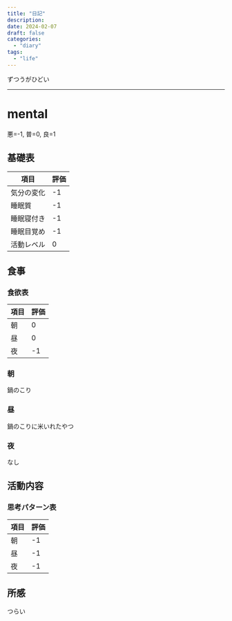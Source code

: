 ```yaml
---
title: "日記"
description:
date: 2024-02-07
draft: false
categories:
  - "diary"
tags:
  - "life"
---
```


ずつうがひどい

---

# mental

悪=-1, 普=0, 良=1

## 基礎表

| 項目       | 評価 |
| ---------- | ---- |
| 気分の変化 | -1   |
| 睡眠質     | -1   |
| 睡眠寝付き | -1   |
| 睡眠目覚め | -1   |
| 活動レベル | 0    |

## 食事

### 食欲表

| 項目 | 評価 |
| ---- | ---- |
| 朝   | 0    |
| 昼   | 0    |
| 夜   | -1   |

### 朝

鍋のこり

### 昼

鍋のこりに米いれたやつ

### 夜

なし

## 活動内容

### 思考パターン表

| 項目 | 評価 |
| ---- | ---- |
| 朝   | -1   |
| 昼   | -1   |
| 夜   | -1   |

## 所感

つらい
